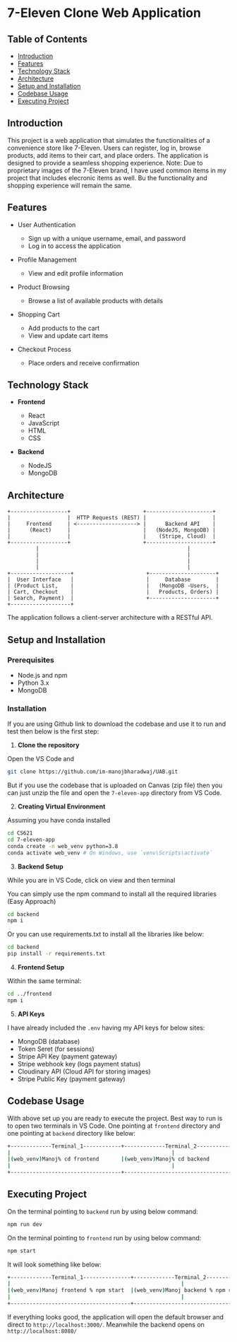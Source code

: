 # 7-Eleven Clone Web Application

## Table of Contents

- [Introduction](#introduction)
- [Features](#features)
- [Technology Stack](#technology-stack)
- [Architecture](#architecture)
- [Setup and Installation](#setup-and-installation)
- [Codebase Usage](#codebase-usage)
- [Executing Project](#executing-project)


## Introduction

This project is a web application that simulates the functionalities of a convenience store like 7-Eleven. Users can register, log in, browse products, add items to their cart, and place orders. The application is designed to provide a seamless shopping experience. Note: Due to proprietary images of the 7-Eleven brand, I have used common items in my project that includes elecronic items as well. Bu the functionality and shopping experience will remain the same.

## Features

- User Authentication
  - Sign up with a unique username, email, and password
  - Log in to access the application

- Profile Management
  - View and edit profile information

- Product Browsing
  - Browse a list of available products with details

- Shopping Cart
  - Add products to the cart
  - View and update cart items

- Checkout Process
  - Place orders and receive confirmation

## Technology Stack

- **Frontend**
  - React
  - JavaScript
  - HTML
  - CSS

- **Backend**
  - NodeJS
  - MongoDB

## Architecture
```
+------------------+                       +---------------------+
|                  |  HTTP Requests (REST) |                     |
|     Frontend     | <-------------------> |      Backend API    |
|      (React)     |                       |   (NodeJS, MongoDB) |
|                  |                       |    (Stripe, Cloud)  |
+------------------+                       +---------------------+
         |                                               |
         |                                               |
         |                                               |
         |                                               |
+-------------------+                       +---------------------+
|  User Interface   |                       |     Database        |
| (Product List,    |                       |   (MongoDB -Users,  |
| Cart, Checkout    |                       |   Products, Orders) |
| Search, Payment)  |                       +---------------------+
+-------------------+                       

```
The application follows a client-server architecture with a RESTful API.


## Setup and Installation

### Prerequisites

- Node.js and npm
- Python 3.x
- MongoDB

### Installation

If you are using Github link to download the codebase and use it to run and test then below is the first step:

1. **Clone the repository**

Open the VS Code and
 ```sh
 git clone https://github.com/im-manojbharadwaj/UAB.git
 ```

But if you use the codebase that is uploaded on Canvas (zip file) then you can just unzip the file and open the `7-eleven-app` directory from VS Code.

2. **Creating Virtual Environment**

Assuming you have conda installed
 ```sh
 cd CS621
 cd 7-eleven-app
 conda create -n web_venv python=3.8
 conda activate web_venv # On Windows, use `venv\Scripts\activate`
 ```

3. **Backend Setup**

While you are in VS Code, click on view and then terminal

You can simply use the npm command to install all the required libraries (Easy Approach)
 ```sh
 cd backend
 npm i
 ```

Or you can use requirements.txt to install all the libraries like below: 
 ```sh
 cd backend
 pip install -r requirements.txt
 ```

4. **Frontend Setup**

Within the same terminal:
 ```sh
 cd ../frontend
 npm i
 ```

5. **API Keys**

I have already included the `.env` having my API keys for below sites:
-   MongoDB (database)
-   Token Seret (for sessions)
-   Stripe API Key (payment gateway)
-   Stripe webhook key (logs payment status)
-   Cloudinary API (Cloud API for storing images)
-   Stripe Public Key (payment gateway)

## Codebase Usage

With above set up you are ready to execute the project. Best way to run is to open two terminals in VS Code. One pointing at `frontend` directory and one pointing at `backend` directory like below:
 ```sh
 +-------------Terminal_1------------+-------------Terminal_2-----------+
 |									                 |						                    	|
 |(web_venv)Manoj% cd frontend       |(web_venv)Manoj% cd backend       |
 |									                 |						 	                    |
 +-----------------------------------+----------------------------------+
 ```

## Executing Project

On the terminal pointing to `backend` run by using below command:
 ```sh
 npm run dev
 ```
On the terminal pointing to `frontend` run by using below command:
 ```sh
 npm start
 ```

 It will look something like below:
  ```sh
  +-------------Terminal_1---------------+-------------Terminal_2--------------------+
  |									                     |								                           |
  |(web_venv)Manoj frontend % npm start  |(web_venv)Manoj backend % npm run dev      |
  |									                     |									                         |
  +--------------------------------------+-------------------------------------------+
  ```

If everything looks good, the application will open the default browser and direct to  `http://localhost:3000/`. Meanwhile the backend opens on `http://localhost:8080/`